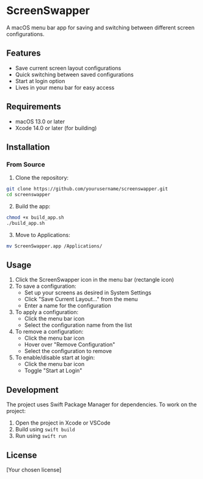 # ScreenSwapper

A macOS menu bar app for saving and switching between different screen configurations.

## Features

- Save current screen layout configurations
- Quick switching between saved configurations
- Start at login option
- Lives in your menu bar for easy access

## Requirements

- macOS 13.0 or later
- Xcode 14.0 or later (for building)

## Installation

### From Source

1. Clone the repository:
```bash
git clone https://github.com/yourusername/screenswapper.git
cd screenswapper
```

2. Build the app:
```bash
chmod +x build_app.sh
./build_app.sh
```

3. Move to Applications:
```bash
mv ScreenSwapper.app /Applications/
```

## Usage

1. Click the ScreenSwapper icon in the menu bar (rectangle icon)
2. To save a configuration:
   - Set up your screens as desired in System Settings
   - Click "Save Current Layout..." from the menu
   - Enter a name for the configuration
3. To apply a configuration:
   - Click the menu bar icon
   - Select the configuration name from the list
4. To remove a configuration:
   - Click the menu bar icon
   - Hover over "Remove Configuration"
   - Select the configuration to remove
5. To enable/disable start at login:
   - Click the menu bar icon
   - Toggle "Start at Login"

## Development

The project uses Swift Package Manager for dependencies. To work on the project:

1. Open the project in Xcode or VSCode
2. Build using `swift build`
3. Run using `swift run`

## License

[Your chosen license]

